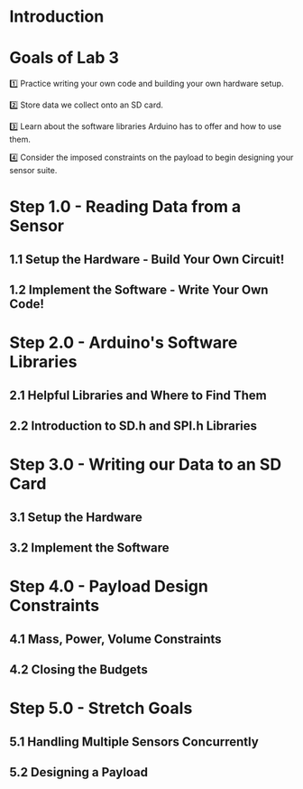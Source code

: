# Introduction 

# Goals of Lab 3 

1️⃣ Practice writing your own code and building your own hardware setup. 

2️⃣ Store data we collect onto an SD card. 

3️⃣ Learn about the software libraries Arduino has to offer and how to use them. 

4️⃣ Consider the imposed constraints on the payload to begin designing your sensor suite. 

# Step 1.0 - Reading Data from a Sensor 

## 1.1 Setup the Hardware - Build Your Own Circuit! 

## 1.2 Implement the Software - Write Your Own Code! 

# Step 2.0 - Arduino's Software Libraries

## 2.1 Helpful Libraries and Where to Find Them 

## 2.2 Introduction to SD.h and SPI.h Libraries

# Step 3.0 - Writing our Data to an SD Card

## 3.1 Setup the Hardware 

## 3.2 Implement the Software

# Step 4.0 - Payload Design Constraints 

## 4.1 Mass, Power, Volume Constraints

## 4.2 Closing the Budgets

# Step 5.0 - Stretch Goals

## 5.1 Handling Multiple Sensors Concurrently 

## 5.2 Designing a Payload


